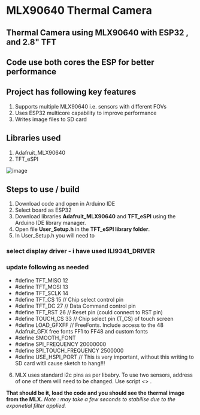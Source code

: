 <meta name="author" content="Sundeep Goel">
<meta name="description" content="Thermal Camera with mxl90640 and ESP32">
<meta name="keywords" content="MLX90640, ESP32, Thermal Camera, FLIR">
<meta name="google-site-verification" content="WHorpyKPL7XUa416tb-LJA24v3BJMLTEdVNlcb2EwkU">

# MLX90640 Thermal Camera
## Thermal Camera using MLX90640 with ESP32 , and 2.8" TFT 
## Code use both cores the ESP for better performance

## Project has following key features
1. Supports multiple MLX90640 i.e. sensors with different FOVs
2. Uses ESP32 multicore capability to improve performance
3. Writes image files to SD card

## Libraries used
1. Adafruit_MLX90640
2. TFT_eSPI

![image](https://github.com/sundeepgoel72/Thermal-Camera-with-mxl90640-and-ESP32/assets/16491150/50719bf6-3f35-49da-9f26-1455a7f893c8)

## Steps to use / build
1. Download code and open in Arduino IDE
2. Select board as ESP32 
3. Download libraries **Adafruit_MLX90640** and **TFT_eSPI** using the Arduino IDE library manager.
4. Open file **User_Setup.h** in the **TFT_eSPI library folder**.
5. In User_Setup.h you will need to 
### select display driver - i have used ILI9341_DRIVER
### update following as needed
   + #define TFT_MISO 12
   + #define TFT_MOSI 13
   + #define TFT_SCLK 14
   + #define TFT_CS   15  // Chip select control pin
   + #define TFT_DC    27  // Data Command control pin
   + #define TFT_RST   26  // Reset pin (could connect to RST pin)
   + #define TOUCH_CS 33     // Chip select pin (T_CS) of touch screen
   + #define LOAD_GFXFF  // FreeFonts. Include access to the 48 Adafruit_GFX free fonts FF1 to FF48 and custom fonts
   + #define SMOOTH_FONT
   + #define SPI_FREQUENCY  20000000
   + #define SPI_TOUCH_FREQUENCY  2500000
   + #define USE_HSPI_PORT   // This is very important, without this writing to SD card witll cause sketch to hang!!!
6. MLX uses standard i2c pins as per libabry. To use two sensors, address of one of them will need to be changed. Use script <<todo>> .

**That should be it, load the code and you should see the thermal image from the MLX.** *Note : may take a few seconds to stabilise due to the exponetial filter applied.*


